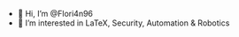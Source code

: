 - 👋 Hi, I’m @Flori4n96
- 👀 I’m interested in LaTeX, Security, Automation & Robotics

<!---
Flori4n96/Flori4n96 is a ✨ special ✨ repository because its `README.md` (this file) appears on your GitHub profile.
You can click the Preview link to take a look at your changes.
--->

